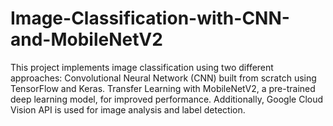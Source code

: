 # Image-Classification-with-CNN-and-MobileNetV2
This project implements image classification using two different approaches:  Convolutional Neural Network (CNN) built from scratch using TensorFlow and Keras.  Transfer Learning with MobileNetV2, a pre-trained deep learning model, for improved performance.  Additionally, Google Cloud Vision API is used for image analysis and label detection.
